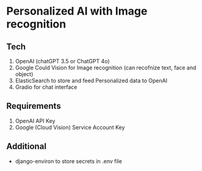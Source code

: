 # Personalized AI with Image recognition

## Tech
1. OpenAI (chatGPT 3.5 or ChatGPT 4o)
2. Google Could Vision for Image recognition (can recofnize text, face and object)
3. ElasticSearch to store and feed Personalized data to OpenAI
4. Gradio for chat interface

## Requirements
1. OpenAI API Key
2. Google (Cloud Vision) Service Account Key

## Additional
- django-environ to store secrets in .env file
